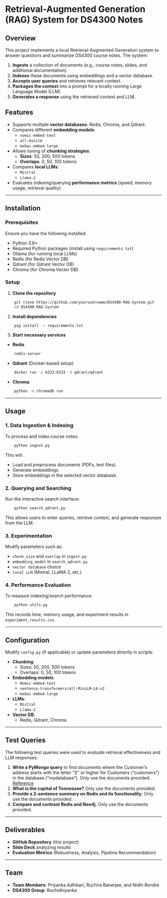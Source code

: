 # Retrieval-Augmented Generation (RAG) System for DS4300 Notes

## Overview
This project implements a local Retrieval-Augmented Generation system to answer questions and summarize DS4300 course notes. The system:

1. **Ingests** a collection of documents (e.g., course notes, slides, and additional documentation).
2. **Indexes** these documents using embeddings and a vector database.
3. **Accepts user queries** and retrieves relevant context.
4. **Packages the context** into a prompt for a locally running Large Language Model (LLM).
5. **Generates a response** using the retrieved context and LLM.

## Features
- Supports multiple **vector databases**: Redis, Chroma, and Qdrant.
- Compares different **embedding models**:
  - `nomic-embed-text`
  - `all-minilm`
  - `mxbai-embed-large`
- Allows tuning of **chunking strategies**:
  - **Sizes**: 50, 200, 500 tokens
  - **Overlaps**: 0, 50, 100 tokens
- Compares **local LLMs**:
  - `Mistral`
  - `Llama-2`
- Evaluates indexing/querying **performance metrics** (speed, memory usage, retrieval quality).

---
## Installation

### Prerequisites
Ensure you have the following installed:
- Python 3.8+
- Required Python packages (install using `requirements.txt`)
- Ollama (for running local LLMs)
- Redis (for Redis Vector DB)
- Qdrant (for Qdrant Vector DB)
- Chroma (for Chroma Vector DB)

### Setup

1. **Clone the repository**
```bash
    git clone https://github.com/yourusername/DS4300-RAG-System.git
    cd DS4300-RAG-System
```

2. **Install dependencies**
```bash
    pip install -r requirements.txt
```

3. **Start necessary services**
- **Redis**
```bash
    redis-server
```
- **Qdrant** (Docker-based setup)
```bash
    docker run -p 6333:6333 -d qdrant/qdrant
```
- **Chroma**
```bash
    python -m chromadb run
```

---
## Usage

### 1. Data Ingestion & Indexing
To process and index course notes:
```bash
    python ingest.py
```
This will:
- Load and preprocess documents (PDFs, text files).
- Generate embeddings.
- Store embeddings in the selected vector database.

### 2. Querying and Searching
Run the interactive search interface:
```bash
    python search_qdrant.py
```
This allows users to enter queries, retrieve context, and generate responses from the LLM.

### 3. Experimentation
Modify parameters such as:
- `chunk_size` and `overlap` in `ingest.py`
- `embedding_model` in `search_qdrant.py`
- `vector database` choice
- `local LLM` (Mistral, LLaMA 2, etc.)

### 4. Performance Evaluation
To measure indexing/search performance:
```bash
    python utils.py
```
This records time, memory usage, and experiment results in `experiment_results.csv`.

---
## Configuration
Modify `config.py` (if applicable) or update parameters directly in scripts:
- **Chunking**:
  - Sizes: 50, 200, 500 tokens
  - Overlaps: 0, 50, 100 tokens
- **Embedding models**:
  - `Nomic-embed-text`
  - `sentence-transformers/all-MiniLM-L6-v2`
  - `mxbai-embed-large`
- **LLMs**:
  - `Mistral`
  - `Llama-2`
- **Vector DB**:
  - Redis, Qdrant, Chroma

---
## Test Queries
The following test queries were used to evaluate retrieval effectiveness and LLM responses:
1. **Write a PyMongo query** to find documents where the Customer’s address starts with the letter "S" or higher for Customers (“customers”) in the database (“mydatabase”). Only use the documents provided. [Reference](https://www.w3schools.com/python/python_mongodb_query.asp)
2. **What is the capital of Tennessee?** Only use the documents provided.
3. **Provide a 2-sentence summary on Redis and its functionality.** Only use the documents provided.
4. **Compare and contrast Redis and Neo4j.** Only use the documents provided.

---
## Deliverables
- **GitHub Repository** (this project)
- **Slide Deck** analyzing results
- **Evaluation Metrics** (Robustness, Analysis, Pipeline Recommendation)

---
## Team
- **Team Members**: Priyanka Adhikari, Ruchira Banerjee, and Nidhi Bendre
- **DS4300 Group**: Ruchidhiyanka

